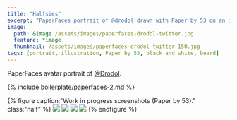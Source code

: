 ```yaml
---
title: "Halfsies"
excerpt: "PaperFaces portrait of @drodol drawn with Paper by 53 on an iPad."
image: 
  path: &image /assets/images/paperfaces-drodol-twitter.jpg 
  feature: *image
  thumbnail: /assets/images/paperfaces-drodol-twitter-150.jpg
tags: [portrait, illustration, Paper by 53, black and white, beard]
---
```


PaperFaces avatar portrait of <a href="https://twitter.com/Drodol">@Drodol</a>.

{% include boilerplate/paperfaces-2.md %}

{% figure caption:"Work in progress screenshots (Paper by 53)." class:"half" %}
[![](/assets/images/paperfaces-drodol-process-1-600.jpg)](/assets/images/paperfaces-drodol-process-1-lg.jpg)
[![](/assets/images/paperfaces-drodol-process-2-600.jpg)](/assets/images/paperfaces-drodol-process-2-lg.jpg)
[![](/assets/images/paperfaces-drodol-process-3-600.jpg)](/assets/images/paperfaces-drodol-process-3-lg.jpg)
[![](/assets/images/paperfaces-drodol-process-4-600.jpg)](/assets/images/paperfaces-drodol-process-4-lg.jpg)
{% endfigure %}
